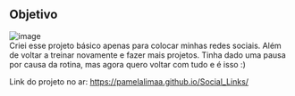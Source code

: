 ## Objetivo
![image](https://user-images.githubusercontent.com/75628046/175978647-16044e23-78a3-4663-b9c3-627c88040bce.png)
<br>
Criei esse projeto básico apenas para colocar minhas redes sociais. Além de voltar a treinar novamente e fazer mais projetos. Tinha dado uma pausa por causa da rotina, mas agora quero voltar com tudo e é isso :)

Link do projeto no ar: https://pamelalimaa.github.io/Social_Links/
